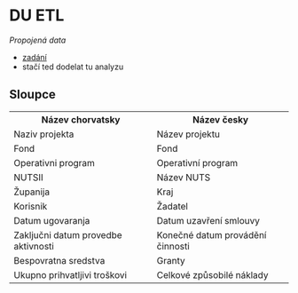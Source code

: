 # DU ETL
*Propojená data*
* [zadání](https://docs.google.com/document/d/1xX6q7_gClyZGO0gbPz37ttET8d05bUnTx2bKCtRxlVE/edit#)
* stačí ted dodelat tu analyzu
## Sloupce
<table>
<tr>
<th>Název chorvatsky</th>
<th>Název česky</th>
</tr>

<tr>
<td>Naziv projekta</td>
<td>Název projektu</td>
</tr>

<tr>
<td>Fond</td>
<td>Fond</td>
</tr>

<tr>
<td>Operativni program</td>
<td>Operativní program</td>
</tr>

<tr>
<td>NUTSII</td>
<td>Název NUTS</td>
</tr>

<tr>
<td>Županija</td>
<td>Kraj</td>
</tr>

<tr>
<td>Korisnik</td>
<td>Žadatel</td>
</tr>

<tr>
<td>Datum ugovaranja</td>
<td>Datum uzavření smlouvy</td>
</tr>

<tr>
<td>Zaključni datum provedbe aktivnosti</td>
<td>Konečné datum provádění činnosti</td>
</tr>

<tr>
<td>Bespovratna sredstva</td>
<td>Granty</td>
</tr>

<tr>
<td>Ukupno prihvatljivi troškovi</td>
<td>Celkové způsobilé náklady</td>
</tr>



</table>